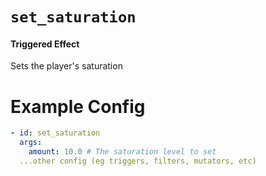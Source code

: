 # `set_saturation`
#### Triggered Effect

Sets the player's saturation

# Example Config
```yaml
- id: set_saturation
  args:
    amount: 10.0 # The saturation level to set
  ...other config (eg triggers, filters, mutators, etc)
```